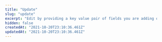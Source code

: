 ```yaml
---
title: "Update"
slug: "update"
excerpt: "Edit by providing a key value pair of fields you are adding or changing."
hidden: false
createdAt: "2021-10-20T23:10:36.461Z"
updatedAt: "2021-10-20T23:10:36.461Z"
---
```

